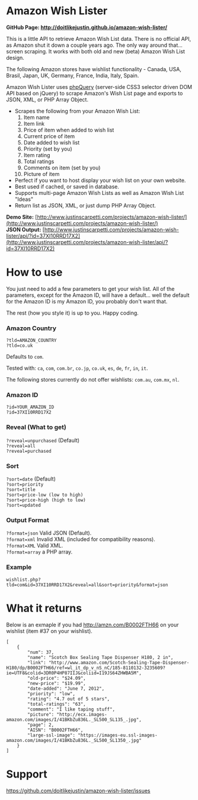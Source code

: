 Amazon Wish Lister
==================
**GitHub Page: http://doitlikejustin.github.io/amazon-wish-lister/**

This is a little API to retrieve Amazon Wish List data. There is no official API, as Amazon shut it down a couple years ago. The only way around that... screen scraping. It works with both old and new (beta) Amazon Wish List design.

The following Amazon stores have wishlist functionality - Canada, USA, Brasil, Japan, UK, Germany, France, India, Italy, Spain.

Amazon Wish Lister uses [phpQuery](http://code.google.com/p/phpquery/) (server-side CSS3 selector driven DOM API based on jQuery) to scrape Amazon's Wish List page and exports to JSON, XML, or PHP Array Object.

* Scrapes the following from your Amazon Wish List:
    1. Item name
    2. Item link
    3. Price of item when added to wish list
    4. Current price of item
    5. Date added to wish list
    6. Priority (set by you)
    7. Item rating
    8. Total ratings
    9. Comments on item (set by you)
    10. Picture of item
* Perfect if you want to host display your wish list on your own website. 
* Best used if cached, or saved in database.
* Supports multi-page Amazon Wish Lists as well as Amazon Wish List "Ideas"
* Return list as JSON, XML, or just dump PHP Array Object.

**Demo Site:** [http://www.justinscarpetti.com/projects/amazon-wish-lister/](http://www.justinscarpetti.com/projects/amazon-wish-lister/)  
**JSON Output:** [http://www.justinscarpetti.com/projects/amazon-wish-lister/api/?id=37XI10RRD17X2](http://www.justinscarpetti.com/projects/amazon-wish-lister/api/?id=37XI10RRD17X2)

How to use
==========

You just need to add a few parameters to get your wish list. All of the parameters, except for the Amazon ID, will have a default... well the default for the Amazon ID is my Amazon ID, you probably don't want that.

The rest (how you style it) is up to you. Happy coding.

### Amazon Country
`?tld=AMAZON_COUNTRY`  
`?tld=co.uk`

Defaults to `com`.  

Tested with: `ca`, `com`, `com.br`, `co.jp`, `co.uk`, `es`, `de`, `fr`, `in`, `it`.

The following stores currently do not offer wishlists: `com.au`, `com.mx`, `nl`.

### Amazon ID
`?id=YOUR_AMAZON_ID`  
`?id=37XI10RRD17X2`

### Reveal (What to get)
`?reveal=unpurchased` (Default)  
`?reveal=all`  
`?reveal=purchased`

### Sort
`?sort=date` (Default)  
`?sort=priority`  
`?sort=title`  
`?sort=price-low (low to high)`  
`?sort=price-high (high to low)`  
`?sort=updated`

### Output Format
`?format=json` Valid JSON (Default).  
`?format=xml` Invalid XML (included for compatibility reasons).  
`?format=XML` Valid XML.  
`?format=array` a PHP array.  

### Example
`wishlist.php?tld=com&id=37XI10RRD17X2&reveal=all&sort=priority&format=json`

What it returns
===============

Below is an exmaple if you had http://amzn.com/B0002FTH66 on your wishlist (item #37 on your wishlist).

    [
        {
            "num": 37,
            "name": "Scotch Box Sealing Tape Dispenser H180, 2 in",
            "link": "http://www.amazon.com/Scotch-Sealing-Tape-Dispenser-H180/dp/B0002FTH66/ref=wl_it_dp_v_nS_nC/185-8110132-3235609?ie=UTF8&colid=3DR0P4HP87IIJ&coliid=I19JS64ZHWBA5M",
            "old-price": "$24.09",
            "new-price": "$19.99",
            "date-added": "June 7, 2012",
            "priority": "low",
            "rating": "4.7 out of 5 stars",
            "total-ratings": "63",
            "comment": "I like taping stuff",
            "picture": "http://ecx.images-amazon.com/images/I/41BKbZu836L._SL500_SL135_.jpg",
            "page": 2,
            "AISN": "B0002FTH66",
            "large-ssl-image": "https://images-eu.ssl-images-amazon.com/images/I/41BKbZu836L._SL500_SL1350_.jpg"
        }
    ]



Support
=======

https://github.com/doitlikejustin/amazon-wish-lister/issues
